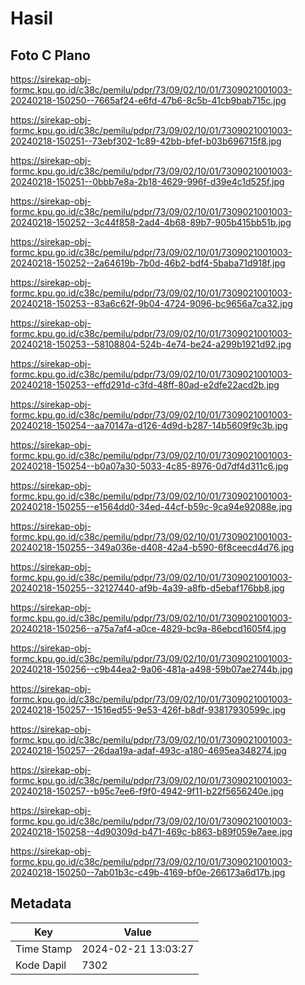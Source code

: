 # Hasil

## Foto C Plano

https://sirekap-obj-formc.kpu.go.id/c38c/pemilu/pdpr/73/09/02/10/01/7309021001003-20240218-150250--7665af24-e6fd-47b6-8c5b-41cb9bab715c.jpg

https://sirekap-obj-formc.kpu.go.id/c38c/pemilu/pdpr/73/09/02/10/01/7309021001003-20240218-150251--73ebf302-1c89-42bb-bfef-b03b696715f8.jpg

https://sirekap-obj-formc.kpu.go.id/c38c/pemilu/pdpr/73/09/02/10/01/7309021001003-20240218-150251--0bbb7e8a-2b18-4629-996f-d39e4c1d525f.jpg

https://sirekap-obj-formc.kpu.go.id/c38c/pemilu/pdpr/73/09/02/10/01/7309021001003-20240218-150252--3c44f858-2ad4-4b68-89b7-905b415bb51b.jpg

https://sirekap-obj-formc.kpu.go.id/c38c/pemilu/pdpr/73/09/02/10/01/7309021001003-20240218-150252--2a64619b-7b0d-46b2-bdf4-5baba71d918f.jpg

https://sirekap-obj-formc.kpu.go.id/c38c/pemilu/pdpr/73/09/02/10/01/7309021001003-20240218-150253--83a6c62f-9b04-4724-9096-bc9656a7ca32.jpg

https://sirekap-obj-formc.kpu.go.id/c38c/pemilu/pdpr/73/09/02/10/01/7309021001003-20240218-150253--58108804-524b-4e74-be24-a299b1921d92.jpg

https://sirekap-obj-formc.kpu.go.id/c38c/pemilu/pdpr/73/09/02/10/01/7309021001003-20240218-150253--effd291d-c3fd-48ff-80ad-e2dfe22acd2b.jpg

https://sirekap-obj-formc.kpu.go.id/c38c/pemilu/pdpr/73/09/02/10/01/7309021001003-20240218-150254--aa70147a-d126-4d9d-b287-14b5609f9c3b.jpg

https://sirekap-obj-formc.kpu.go.id/c38c/pemilu/pdpr/73/09/02/10/01/7309021001003-20240218-150254--b0a07a30-5033-4c85-8976-0d7df4d311c6.jpg

https://sirekap-obj-formc.kpu.go.id/c38c/pemilu/pdpr/73/09/02/10/01/7309021001003-20240218-150255--e1564dd0-34ed-44cf-b59c-9ca94e92088e.jpg

https://sirekap-obj-formc.kpu.go.id/c38c/pemilu/pdpr/73/09/02/10/01/7309021001003-20240218-150255--349a036e-d408-42a4-b590-6f8ceecd4d76.jpg

https://sirekap-obj-formc.kpu.go.id/c38c/pemilu/pdpr/73/09/02/10/01/7309021001003-20240218-150255--32127440-af9b-4a39-a8fb-d5ebaf176bb8.jpg

https://sirekap-obj-formc.kpu.go.id/c38c/pemilu/pdpr/73/09/02/10/01/7309021001003-20240218-150256--a75a7af4-a0ce-4829-bc9a-86ebcd1605f4.jpg

https://sirekap-obj-formc.kpu.go.id/c38c/pemilu/pdpr/73/09/02/10/01/7309021001003-20240218-150256--c9b44ea2-9a06-481a-a498-59b07ae2744b.jpg

https://sirekap-obj-formc.kpu.go.id/c38c/pemilu/pdpr/73/09/02/10/01/7309021001003-20240218-150257--1516ed55-9e53-426f-b8df-93817930599c.jpg

https://sirekap-obj-formc.kpu.go.id/c38c/pemilu/pdpr/73/09/02/10/01/7309021001003-20240218-150257--26daa19a-adaf-493c-a180-4695ea348274.jpg

https://sirekap-obj-formc.kpu.go.id/c38c/pemilu/pdpr/73/09/02/10/01/7309021001003-20240218-150257--b95c7ee6-f9f0-4942-9f11-b22f5656240e.jpg

https://sirekap-obj-formc.kpu.go.id/c38c/pemilu/pdpr/73/09/02/10/01/7309021001003-20240218-150258--4d90309d-b471-469c-b863-b89f059e7aee.jpg

https://sirekap-obj-formc.kpu.go.id/c38c/pemilu/pdpr/73/09/02/10/01/7309021001003-20240218-150250--7ab01b3c-c49b-4169-bf0e-266173a6d17b.jpg


## Metadata

| Key        | Value               |
| ---------- | ------------------- |
| Time Stamp | 2024-02-21 13:03:27 |
| Kode Dapil | 7302                |



